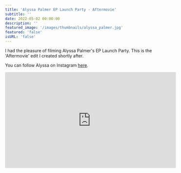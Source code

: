 ```yaml
---
title: 'Alyssa Palmer EP Launch Party - Aftermovie'
subtitle: ''
date: 2022-05-02 00:00:00
description: ''
featured_image: '/images/thumbnails/alyssa_palmer.jpg'
featured: 'false'
isURL: 'false'
---
```


I had the pleasure of filming Alyssa Palmer's EP Launch Party. This is the 'Aftermovie' edit I created shortly after.

You can follow Alyssa on Instagram [here](https://www.instagram.com/alyssapalmermusic/). 

<iframe width="560" height="315" src="https://www.youtube-nocookie.com/embed/T6tJhSWvdN4" title="YouTube video player" frameborder="0" allow="accelerometer; autoplay; clipboard-write; encrypted-media; gyroscope; picture-in-picture" allowfullscreen></iframe>